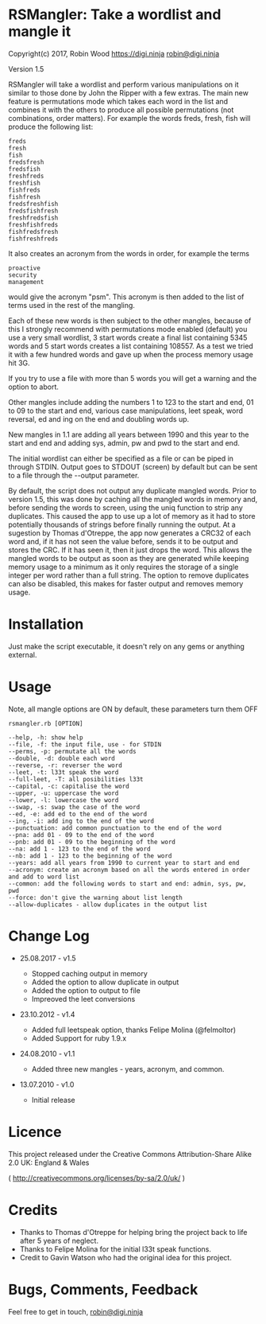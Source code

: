 RSMangler: Take a wordlist and mangle it
========================================

Copyright(c) 2017, Robin Wood https://digi.ninja <robin@digi.ninja>

Version 1.5

RSMangler will take a wordlist and perform various manipulations on it similar
to those done by John the Ripper with a few extras. The main new feature is
permutations mode which takes each word in the list and combines it with the
others to produce all possible permutations (not combinations, order matters).
For example the words freds, fresh, fish will produce the following list:

```
freds
fresh
fish
fredsfresh
fredsfish
freshfreds
freshfish
fishfreds
fishfresh
fredsfreshfish
fredsfishfresh
freshfredsfish
freshfishfreds
fishfredsfresh
fishfreshfreds
```

It also creates an acronym from the words in order, for example the terms
```
proactive
security
management
```
would give the acronym "psm". This acronym is then added to the list of terms used
in the rest of the mangling.

Each of these new words is then subject to the other mangles, because of this I
strongly recommend with permutations mode enabled (default) you use a very small
wordlist, 3 start words create a final list containing 5345 words and 5 start
words creates a list containing 108557. As a test we tried it with a few hundred
words and gave up when the process memory usage hit 3G.

If you try to use a file with more than 5 words you will get a warning and the
option to abort.

Other mangles include adding the numbers 1 to 123 to the start and end, 01 to 09
to the start and end, various case manipulations, leet speak, word reversal, ed
and ing on the end and doubling words up.

New mangles in 1.1 are adding all years between 1990 and this year to the start
and end and adding sys, admin, pw and pwd to the start and end.

The initial wordlist can either be specified as a file or can be piped in
through STDIN. Output goes to STDOUT (screen) by default but can be sent
to a file through the --output parameter.

By default, the script does not output any duplicate mangled words. Prior to
version 1.5, this was done by caching all the mangled words in memory and, 
before sending the words to screen, using the uniq function to strip any
duplicates. This caused the app to use up a lot of memory as it had to store
potentially thousands of strings before finally running the output. At a
sugestion by Thomas d'Otreppe, the app now generates a CRC32 of each word and,
if it has not seen the value before, sends it to be output and stores the CRC.
If it has seen it, then it just drops the word. This allows the mangled words
to be output as soon as they are generated while keeping memory usage to a
minimum as it only requires the storage of a single integer per word rather
than a full string. The option to remove duplicates can also be disabled,
this makes for faster output and removes memory usage.

Installation
============

Just make the script executable, it doesn't rely on any gems or anything
external.

Usage
=====

Note, all mangle options are ON by default, these parameters turn them OFF

```
rsmangler.rb [OPTION]

--help, -h: show help
--file, -f: the input file, use - for STDIN
--perms, -p: permutate all the words
--double, -d: double each word
--reverse, -r: reverser the word
--leet, -t: l33t speak the word
--full-leet, -T: all posibilities l33t
--capital, -c: capitalise the word
--upper, -u: uppercase the word
--lower, -l: lowercase the word
--swap, -s: swap the case of the word
--ed, -e: add ed to the end of the word
--ing, -i: add ing to the end of the word
--punctuation: add common punctuation to the end of the word
--pna: add 01 - 09 to the end of the word
--pnb: add 01 - 09 to the beginning of the word
--na: add 1 - 123 to the end of the word
--nb: add 1 - 123 to the beginning of the word
--years: add all years from 1990 to current year to start and end
--acronym: create an acronym based on all the words entered in order and add to word list
--common: add the following words to start and end: admin, sys, pw, pwd
--force: don't give the warning about list length
--allow-duplicates - allow duplicates in the output list

```

Change Log
==========

- 25.08.2017 - v1.5
  - Stopped caching output in memory
  - Added the option to allow duplicate in output
  - Added the option to output to file
  - Impreoved the leet conversions

- 23.10.2012 - v1.4
  - Added full leetspeak option, thanks Felipe Molina (@felmoltor)  
  - Added Support for ruby 1.9.x

- 24.08.2010 - v1.1
  - Added three new mangles - years, acronym, and common.

- 13.07.2010 - v1.0
  - Initial release

Licence
=======

This project released under the Creative Commons Attribution-Share Alike 2.0
UK: England & Wales

( http://creativecommons.org/licenses/by-sa/2.0/uk/ )

Credits
=======

- Thanks to Thomas d'Otreppe for helping bring the project back to life after 5
years of neglect.
- Thanks to Felipe Molina for the initial l33t speak functions.
- Credit to Gavin Watson who had the original idea for this project.

Bugs, Comments, Feedback
========================

Feel free to get in touch, robin@digi.ninja
